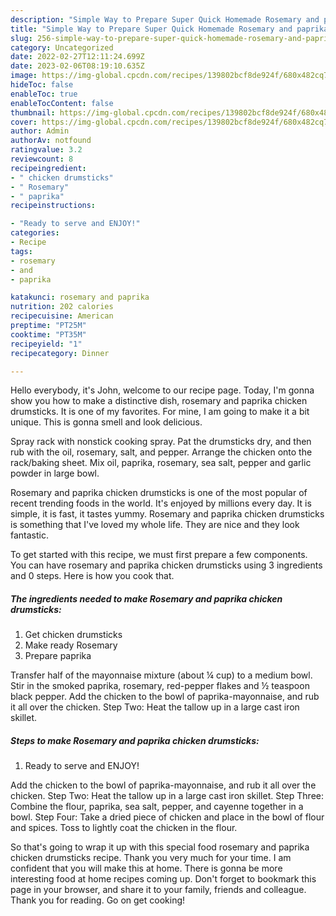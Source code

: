 ```yaml
---
description: "Simple Way to Prepare Super Quick Homemade Rosemary and paprika chicken drumsticks"
title: "Simple Way to Prepare Super Quick Homemade Rosemary and paprika chicken drumsticks"
slug: 256-simple-way-to-prepare-super-quick-homemade-rosemary-and-paprika-chicken-drumsticks
category: Uncategorized
date: 2022-02-27T12:11:24.699Z
date: 2023-02-06T08:19:10.635Z
image: https://img-global.cpcdn.com/recipes/139802bcf8de924f/680x482cq70/rosemary-and-paprika-chicken-drumsticks-recipe-main-photo.jpg
hideToc: false
enableToc: true
enableTocContent: false
thumbnail: https://img-global.cpcdn.com/recipes/139802bcf8de924f/680x482cq70/rosemary-and-paprika-chicken-drumsticks-recipe-main-photo.jpg
cover: https://img-global.cpcdn.com/recipes/139802bcf8de924f/680x482cq70/rosemary-and-paprika-chicken-drumsticks-recipe-main-photo.jpg
author: Admin
authorAv: notfound
ratingvalue: 3.2
reviewcount: 8
recipeingredient:
- " chicken drumsticks"
- " Rosemary"
- " paprika"
recipeinstructions:

- "Ready to serve and ENJOY!"
categories:
- Recipe
tags:
- rosemary
- and
- paprika

katakunci: rosemary and paprika 
nutrition: 202 calories
recipecuisine: American
preptime: "PT25M"
cooktime: "PT35M"
recipeyield: "1"
recipecategory: Dinner

---
```



Hello everybody, it's John, welcome to our recipe page. Today, I'm gonna show you how to make a distinctive dish, rosemary and paprika chicken drumsticks. It is one of my favorites. For mine, I am going to make it a bit unique. This is gonna smell and look delicious.

Spray rack with nonstick cooking spray. Pat the drumsticks dry, and then rub with the oil, rosemary, salt, and pepper. Arrange the chicken onto the rack/baking sheet. Mix oil, paprika, rosemary, sea salt, pepper and garlic powder in large bowl.

Rosemary and paprika chicken drumsticks is one of the most popular of recent trending foods in the world. It's enjoyed by millions every day. It is simple, it is fast, it tastes yummy. Rosemary and paprika chicken drumsticks is something that I've loved my whole life. They are nice and they look fantastic.


To get started with this recipe, we must first prepare a few components. You can have rosemary and paprika chicken drumsticks using 3 ingredients and 0 steps. Here is how you cook that.

<!--inarticleads1-->

##### The ingredients needed to make Rosemary and paprika chicken drumsticks:

1. Get  chicken drumsticks
1. Make ready  Rosemary
1. Prepare  paprika


Transfer half of the mayonnaise mixture (about ¼ cup) to a medium bowl. Stir in the smoked paprika, rosemary, red-pepper flakes and ½ teaspoon black pepper. Add the chicken to the bowl of paprika-mayonnaise, and rub it all over the chicken. Step Two: Heat the tallow up in a large cast iron skillet. 

<!--inarticleads2-->

##### Steps to make Rosemary and paprika chicken drumsticks:


1. Ready to serve and ENJOY!

Add the chicken to the bowl of paprika-mayonnaise, and rub it all over the chicken. Step Two: Heat the tallow up in a large cast iron skillet. Step Three: Combine the flour, paprika, sea salt, pepper, and cayenne together in a bowl. Step Four: Take a dried piece of chicken and place in the bowl of flour and spices. Toss to lightly coat the chicken in the flour. 

So that's going to wrap it up with this special food rosemary and paprika chicken drumsticks recipe. Thank you very much for your time. I am confident that you will make this at home. There is gonna be more interesting food at home recipes coming up. Don't forget to bookmark this page in your browser, and share it to your family, friends and colleague. Thank you for reading. Go on get cooking!
